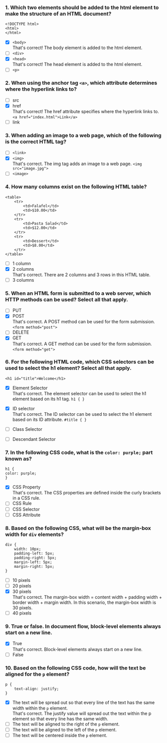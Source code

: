 ### 1. Which two elements should be added to the html element to make the structure of an HTML document?

```
<!DOCTYPE html>
<html>
</html>
```

- [x] `<body>` <br>
      That's correct! The body element is added to the html element.
- [ ] `<div>`
- [x] `<head>` <br>
      That's correct! The head element is added to the html element.
- [ ] `<p>`

### 2. When using the anchor tag `<a>`, which attribute determines where the hyperlink links to?

- [ ] src
- [x] href <br>
      That's correct! The href attribute specifies where the hyperlink links to. `<a href="index.html">Link</a>`
- [ ] link

### 3. When adding an image to a web page, which of the following is the correct HTML tag?

- [ ] `<link>`
- [x] `<img>` <br>
      That's correct. The img tag adds an image to a web page. `<img src="image.jpg">`
- [ ] `<image>`

### 4. How many columns exist on the following HTML table?

```
<table>
    <tr>
        <td>Falafel</td>
        <td>$10.00</td>
    </tr>
    <tr>
        <td>Pasta Salad</td>
        <td>$12.00</td>
    </tr>
    <tr>
        <td>Dessert</td>
        <td>$8.00</td>
    </tr>
</table>
```

- [ ] 1 column
- [x] 2 columns <br>
      That's correct. There are 2 columns and 3 rows in this HTML table.
- [ ] 3 columns

### 5. When an HTML form is submitted to a web server, which HTTP methods can be used? Select all that apply.

- [ ] PUT
- [x] POST <br>
      That's correct. A POST method can be used for the form submission. `<form method="post">`
- [ ] DELETE
- [x] GET <br>
      That's correct. A GET method can be used for the form submission. `<form method="get">`

### 6. For the following HTML code, which CSS selectors can be used to select the h1 element? Select all that apply.

```
<h1 id="title">Welcome</h1>
```

- [x] Element Selector <br>
      That's correct. The element selector can be used to select the h1 element based on its h1 tag.
      `h1 { }`

- [x] ID selector <br>
      That's correct. The ID selector can be used to select the h1 element based on its ID attribute.
      `#title { }`
- [ ] Class Selector
- [ ] Descendant Selector

### 7. In the following CSS code, what is the `color: purple;` part known as?

```
h1 {
color: purple;
}
```

- [x] CSS Property <br>
      That's correct. The CSS properties are defined inside the curly brackets in a CSS rule.
- [ ] CSS Rule
- [ ] CSS Selector
- [ ] CSS Attribute

### 8. Based on the following CSS, what will be the margin-box width for `div` elements?

```
div {
    width: 10px;
    padding-left: 5px;
    padding-right: 5px;
    margin-left: 5px;
    margin-right: 5px;
}
```

- [ ] 10 pixels
- [ ] 20 pixels
- [x] 30 pixels <br>
      That's correct. The margin-box width = content width + padding width + border width + margin width. In this scenario, the margin-box width is 30 pixels.
- [ ] 40 pixels

### 9. True or false. In document flow, block-level elements always start on a new line.

- [x] True <br>
      That's correct. Block-level elements always start on a new line.
- [ ] False

### 10. Based on the following CSS code, how will the text be aligned for the `p` element?

```
p {
    text-align: justify;
}
```

- [x] The text will be spread out so that every line of the text has the same width within the `p` element. <br>
      That's correct. The justify value will spread out the text within the p element so that every line has the same width.
- [ ] The text will be aligned to the right of the `p` element.
- [ ] The text will be aligned to the left of the `p` element.
- [ ] The text will be centered inside the `p` element.
